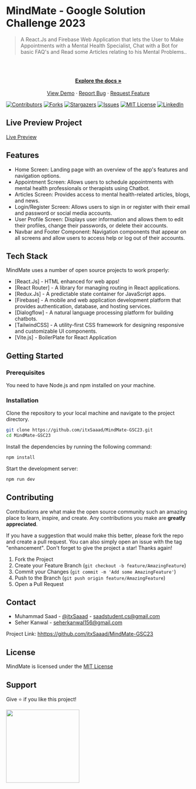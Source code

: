 # MindMate - Google Solution Challenge 2023

> A React.Js and Firebase Web Application that lets the User to Make Appointments with a Mental Health Specialist, Chat with a Bot for basic FAQ's and Read some Articles relating to his Mental Problems..

<!-- PROJECT LOGO -->
<br />
<div align="center">
  <p align="center">
    <br />
    <a href="https://github.com/itxSaaad/MindMate-GSC23">
    <strong>Explore the docs »</strong></a>
    <br />
    <br />
    <a href="https://github.com/itxSaaad/MindMate-GSC23">View Demo</a>
    ·
    <a href="https://github.com/itxSaaad/MindMate-GSC23/issues">Report Bug</a>
    ·
    <a href="https://github.com/itxSaaad/MindMate-GSC23/issues">Request Feature</a>
  </p>
</div>

[![Contributors][contributors-shield]][contributors-url]
[![Forks][forks-shield]][forks-url]
[![Stargazers][stars-shield]][stars-url]
[![Issues][issues-shield]][issues-url]
[![MIT License][license-shield]][license-url]
[![LinkedIn][linkedin-shield]][linkedin-url]

## Live Preview Project

[Live Preview](https://mind-mate-gsc-23.vercel.app/)

## Features

- Home Screen: Landing page with an overview of the app's features and navigation options.
- Appointment Screen: Allows users to schedule appointments with mental health professionals or therapists using Chatbot.
- Articles Screen: Provides access to mental health-related articles, blogs, and news.
- Login/Register Screen: Allows users to sign in or register with their email and password or social media accounts.
- User Profile Screen: Displays user information and allows them to edit their profiles, change their passwords, or delete their accounts.
- Navbar and Footer Component: Navigation components that appear on all screens and allow users to access help or log out of their accounts.

## Tech Stack

MindMate uses a number of open source projects to work properly:

- [React.Js] - HTML enhanced for web apps!
- [React Router] - A library for managing routing in React applications.
- [Redux.Js] - A predictable state container for JavaScript apps.
- [Firebase] - A mobile and web application development platform that provides authentication, database, and hosting services.
- [Dialogflow] - A natural language processing platform for building chatbots.
- [TailwindCSS] - A utility-first CSS framework for designing responsive and customizable UI components.
- [Vite.js] - BoilerPlate for React Application

## Getting Started

### Prerequisites

You need to have Node.js and npm installed on your machine.

### Installation

Clone the repository to your local machine and navigate to the project directory.

```bash
git clone https://github.com/itxSaaad/MindMate-GSC23.git
cd MindMate-GSC23
```

Install the dependencies by running the following command:

```bash
npm install
```

Start the development server:

```bash
npm run dev
```

## Contributing

Contributions are what make the open source community such an amazing place to learn, inspire, and create. Any contributions you make are **greatly appreciated**.

If you have a suggestion that would make this better, please fork the repo and create a pull request. You can also simply open an issue with the tag "enhancement".
Don't forget to give the project a star! Thanks again!

1. Fork the Project
2. Create your Feature Branch (`git checkout -b feature/AmazingFeature`)
3. Commit your Changes (`git commit -m 'Add some AmazingFeature'`)
4. Push to the Branch (`git push origin feature/AmazingFeature`)
5. Open a Pull Request

## Contact

- Muhammad Saad - [@itxSaaad](https://twitter.com/itxSaaad) - saadstudent.cs@gmail.com
- Seher Kanwal - seherkanwal156@gmail.com

Project Link: [hhttps://github.com/itxSaaad/MindMate-GSC23](https://github.com/itxSaaad/MindMate-GSC23)

## License

MindMate is licensed under the [MIT License](./LICENSE)

## Support

Give ⭐️ if you like this project!

<a href="https://www.buymeacoffee.com/itxSaaad"><img src="https://cdn.buymeacoffee.com/buttons/v2/default-yellow.png" width="200" /></a>

<!-- MARKDOWN LINKS & IMAGES -->
<!-- https://www.markdownguide.org/basic-syntax/#reference-style-links -->

[contributors-shield]: https://img.shields.io/github/contributors/itxSaaad/MindMate-GSC23.svg?style=for-the-badge
[contributors-url]: https://github.com/itxSaaad/MindMate-GSC23/graphs/contributors
[forks-shield]: https://img.shields.io/github/forks/itxSaaad/MindMate-GSC23.svg?style=for-the-badge
[forks-url]: https://github.com/itxSaaad/MindMate-GSC23/network/members
[stars-shield]: https://img.shields.io/github/stars/itxSaaad/MindMate-GSC23.svg?style=for-the-badge
[stars-url]: https://github.com/itxSaaad/MindMate-GSC23/stargazers
[issues-shield]: https://img.shields.io/github/issues/itxSaaad/MindMate-GSC23.svg?style=for-the-badge
[issues-url]: https://github.com/itxSaaad/MindMate-GSC23/issues
[license-shield]: https://img.shields.io/github/license/itxSaaad/MindMate-GSC23.svg?style=for-the-badge
[license-url]: https://github.com/itxSaaad/MindMate-GSC23/blob/master/LICENSE.txt
[linkedin-shield]: https://img.shields.io/badge/-LinkedIn-black.svg?style=for-the-badge&logo=linkedin&colorB=555
[linkedin-url]: https://linkedin.com/in/itxSaaad
